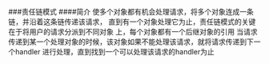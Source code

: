 ###责任链模式
####简介
    使多个对象都有机会处理请求，将多个对象连成一条链，并沿着这条链传递该请求，
    直到有一个对象处理它为止，责任链模式的关键在于将用户的请求分派到不同对象
    上，每个对象都有一个后继对象的引用
    当请求传递到某一个处理对象的时候，该对象如果不能处理该请求，就将请求传递到下一个handler
    进行处理，直到找到一个可以处理该请求的handler为止